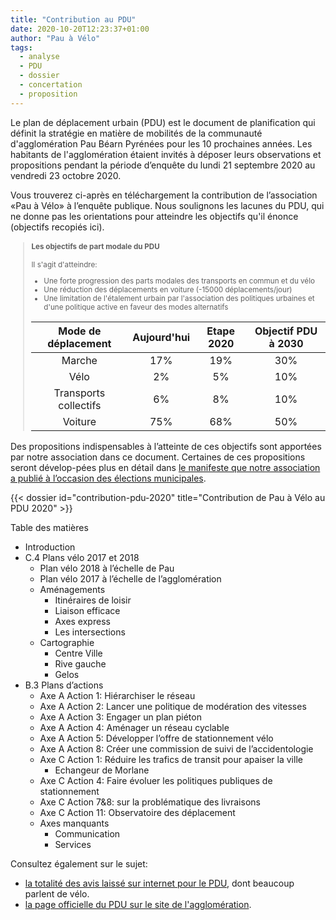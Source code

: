 ```yaml
---
title: "Contribution au PDU"
date: 2020-10-20T12:23:37+01:00
author: "Pau à Vélo"
tags:
  - analyse
  - PDU
  - dossier
  - concertation
  - proposition
---
```


Le plan de déplacement urbain (PDU) est le document de planification qui définit la stratégie en matière de mobilités de la communauté d'agglomération Pau Béarn Pyrénées pour les 10 prochaines années. Les habitants de l'agglomération étaient invités à déposer leurs observations et propositions pendant la période d’enquête du lundi 21 septembre 2020 au vendredi 23 octobre 2020. 

Vous trouverez ci-après en téléchargement la contribution de l’association «Pau à Vélo» à l’enquête publique. Nous soulignons les lacunes du PDU, qui ne donne pas les orientations pour atteindre les objectifs qu'il énonce (objectifs recopiés ici).

<blockquote style="font-size:smaller;">
<h4>Les objectifs de part modale du PDU</h4>
<p>Il s'agit d'atteindre:</p>
<ul>
<li>Une forte progression des parts modales des transports en commun et du vélo</li>
<li>Une réduction des déplacements en voiture (-15000 déplacements/jour)</li>
<li>Une limitation de l'étalement urbain par l'association des politiques urbaines et d'une politique active en faveur des modes alternatifs</li>
</ul>
<table class="pure-table" style="text-align:center">
<thead style="text-align:center;">
<tr>
<th>Mode de déplacement</th>
<th>Aujourd'hui</th>
<th>Etape 2020</th>
<th>Objectif PDU à 2030</th>
</tr>
</thead>
<tbody>
<tr>
<td>Marche</td>
<td>17%</td>
<td>19%</td>
<td>30%</td>
</tr>
<tr>
<td>Vélo</td>
<td>2%</td>
<td>5%</td>
<td>10%</td>
</tr>
<tr>
<td>Transports collectifs</td>
<td>6%</td>
<td>8%</td>
<td>10%</td>
</tr>
<tr>
<td>Voiture</td>
<td>75%</td>
<td>68%</td>
<td>50%</td>
</tr>
</tbody>
</table>
</blockquote>


Des propositions indispensables à l’atteinte de ces objectifs sont apportées par notre association dans ce document. Certaines de ces propositions seront dévelop-pées plus en détail dans [le manifeste que notre association a publié à l’occasion des élections municipales][manifeste].


<div class="pure-g trombi">
{{< dossier id="contribution-pdu-2020" title="Contribution de Pau à Vélo au PDU 2020" >}}
</div>

Table des matières
* Introduction
* C.4 Plans vélo 2017 et 2018
  * Plan vélo 2018 à l’échelle de Pau
  * Plan vélo 2017 à l’échelle de l’agglomération
  * Aménagements
    * Itinéraires de loisir
    * Liaison efficace
    * Axes express
    * Les intersections
  * Cartographie
    * Centre Ville
    * Rive gauche
    * Gelos
* B.3 Plans d’actions
  * Axe A Action 1: Hiérarchiser le réseau
  * Axe A Action 2: Lancer une politique de modération des vitesses
  * Axe A Action 3: Engager un plan piéton
  * Axe A Action 4: Aménager un réseau cyclable
  * Axe A Action 5: Développer l’offre de stationnement vélo
  * Axe A Action 8: Créer une commission de suivi de l’accidentologie
  * Axe C Action 1: Réduire les trafics de transit pour apaiser la ville
    * Echangeur de Morlane
  * Axe C Action 4: Faire évoluer les politiques publiques de stationnement
  * Axe C Action 7&8: sur la problématique des livraisons
  * Axe C Action 11: Observatoire des déplacement
  * Axes manquants
    * Communication
    * Services

    
Consultez également sur le sujet:

* [la totalité des avis laissé sur internet pour le PDU][avis], dont beaucoup parlent de vélo.
* [la page officielle du PDU sur le site de l'agglomération][officielle].

[manifeste]: https://municipales2020.parlons-velo.fr/manifeste/download/Pau
[avis]: pdu-pau-capbp-totalite-des-avis-deposes-sur-internet.pdf
[officielle]: https://www.pau.fr/article/enquete-publique-du-plan-de-deplacements-urbains-pdu
